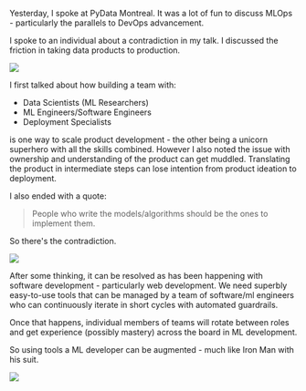 <!--
.. title: MLOps Teams or Tools
.. slug: mlops-teams-vs-tools
.. date: 2019-09-26 13:47:04 UTC-04:00
.. tags: 
.. category: 
.. link: 
.. description: 
.. type: text
-->

Yesterday, I spoke at PyData Montreal. It was a lot of fun to discuss MLOps - particularly the parallels to DevOps advancement. 

I spoke to an individual about a contradiction in my talk. I discussed the friction in taking data products to production.

![](https://i2.wp.com/www.developermemes.com/wp-content/uploads/2013/12/Worked-Fine-In-Dev-Ops-Problem-Now.jpg?fit=400%2C299)

I first talked about how building a team with:

* Data Scientists (ML Researchers)
* ML Engineers/Software Engineers
* Deployment Specialists

is one way to scale product development - the other being a unicorn superhero with all the skills combined. However I also noted the issue with ownership and understanding of the product can get muddled. Translating the product in intermediate steps can lose intention from product ideation to deployment.

I also ended with a quote:

> People who write the models/algorithms should be the ones to implement them.

So there's the contradiction.

![](https://miro.medium.com/max/550/1*A_uvkhhEuvh1Jj_rDy1DYA.jpeg)

After some thinking, it can be resolved as has been happening with software development - particularly web development. We need superbly easy-to-use tools that can be managed by a team of software/ml engineers who can continuously iterate in short cycles with automated guardrails.

Once that happens, individual members of teams will rotate between roles and get experience (possibly mastery) across the board in ML development.

So using tools a ML developer can be augmented - much like Iron Man with his suit.

![](http://www.memesboy.com/wp-content/uploads/2018/08/Perhaps-But-Im-Also-Iron-Man-Meme.jpg)
